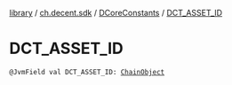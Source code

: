 [library](../../index.md) / [ch.decent.sdk](../index.md) / [DCoreConstants](index.md) / [DCT_ASSET_ID](./-d-c-t_-a-s-s-e-t_-i-d.md)

# DCT_ASSET_ID

`@JvmField val DCT_ASSET_ID: `[`ChainObject`](../../ch.decent.sdk.model/-chain-object/index.md)
